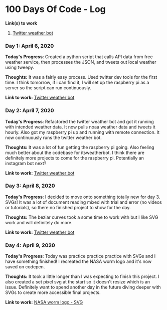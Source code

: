 # 100 Days Of Code - Log

**Link(s) to work**
1. [Twitter weather bot](https://twiiter.com/itsweatherbot)

### Day 1: April 6, 2020

**Today's Progress**: Created a python script that calls API data from free weather service, then processes the JSON, and tweets out local weather using tweepy. 

**Thoughts:** It was a fairly easy process. Used twitter dev tools for the first time. I think tomorrow, if i can find it, I will set up the raspberry pi as a server so the script can run continuously.

**Link to work:** [Twitter weather bot](https://twiiter.com/itsweatherbot)

### Day 2: April 7, 2020

**Today's Progress**: Refactored the twitter weather bot and got it running with intended weather data. It now pulls noaa weather data and tweets it hourly. Also got my raspberry pi up and running with remote connection. It now continuously runs the twitter weather bot.  

**Thoughts:** It was a lot of fun getting the raspberry pi going. Also feeling much better about the codebase for itsweatherbot. I think there are definitely more projects to come for the raspberry pi. Potentially an instagram bot next?

**Link to work:** [Twitter weather bot](https://twiiter.com/itsweatherbot)

### Day 3: April 8, 2020

**Today's Progress**: I decided to move onto something totally new for day 3. SVGs! It was a lot of document reading mixed with trial and error (no videos or tutorials), so there no finished project to show for the day. 

**Thoughts:** The beziar curves took a some time to work with but I like SVG work and will definitely do more. 

**Link to work:** [Twitter weather bot](https://twiiter.com/itsweatherbot)

### Day 4: April 9, 2020

**Today's Progress**: Today was practice practice practice with SVGs and I have something finished! I recreated the NASA worm logo and it's now saved on codepen.

**Thoughts:** It took a little longer than I was expecting to finish this project. I also created a set pixel svg at the start so it doesn't resize which is an issue. Definitely want to spend another day in the future diving deeper with SVGs to create more accessible final projects. 

**Link to work:** [NASA worm logo - SVG](https://codepen.io/itsbenduncan/pen/ExVxBoP)
